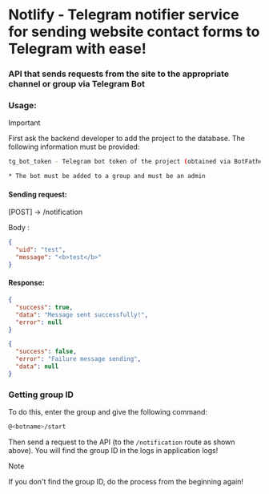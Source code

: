 # Notlify - Telegram notifier service for sending website contact forms to Telegram with ease!

### API that sends requests from the site to the appropriate channel or group via Telegram Bot

### Usage:

> [!IMPORTANT]
> First ask the backend developer to add the project to the database. The following information must be provided:

```sh
tg_bot_token - Telegram bot token of the project (obtained via BotFather)

* The bot must be added to a group and must be an admin
```

#### Sending request:

[POST] -> /notification

Body :

```json
{
  "uid": "test",
  "message": "<b>test</b>"
}
```

#### Response:

```json
{
  "success": true,
  "data": "Message sent successfully!",
  "error": null
}
```

```json
{
  "success": false,
  "error": "Failure message sending",
  "data": null
}
```

### Getting group ID

To do this, enter the group and give the following command:

```sh
@<botname>/start
```

Then send a request to the API (to the `/notification` route as shown above). You will find the group ID in the logs in application logs!

> [!NOTE]
> If you don't find the group ID, do the process from the beginning again!
